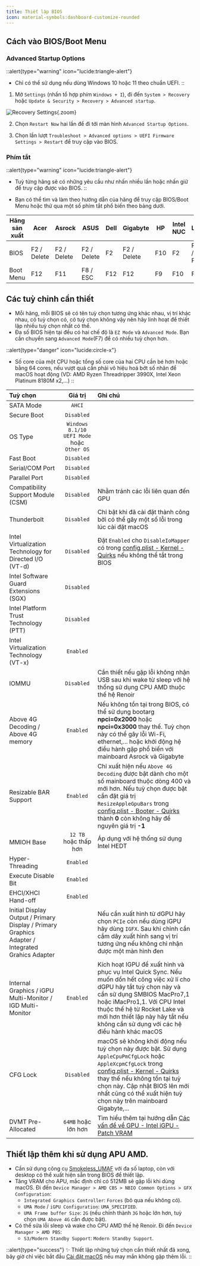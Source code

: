 ```yaml
---
title: Thiết lập BIOS
icon: material-symbols:dashboard-customize-rounded
---
```


## Cách vào BIOS/Boot Menu

### Advanced Startup Options

::alert{type="warning" icon="lucide:triangle-alert"}
- Chỉ có thể sử dụng nếu dùng Windows 10 hoặc 11 theo chuẩn UEFI.
::

1. Mở `Settings` (nhấn tổ hợp phím `Windows + I`), đi đến `System > Recovery` hoặc `Update & Security > Recovery > Advanced startup`.

![Recovery Settings](https://i.imgur.com/NVxxxJn.png){.zoom}

2. Chọn `Restart Now` hai lần để đi tới màn hình `Advanced Startup Options`.

3. Chọn lần lượt `Troubleshoot > Advanced options > UEFI Firmware Settings > Restart` để truy cập vào BIOS.

### Phím tắt

::alert{type="warning" icon="lucide:triangle-alert"}
- Tuỳ từng hãng sẽ có những yêu cầu như nhấn nhiều lần hoặc nhấn giữ để truy cập được vào BIOS.
::

- Bạn có thể tìm và làm theo hướng dẫn của hãng để truy cập BIOS/Boot Menu hoặc thử qua một số phím tắt phổ biến theo bảng dưới.

| Hãng sản xuất | Acer        | Asrock      | ASUS        | Dell | Gigabyte    | HP  | Intel NUC | Lenovo            | Microsoft                  | MSI    | Razer       |
| ------------- | ----------- | ----------- | ----------- | ---- | ----------- | --- | --------- | ----------------- | -------------------------- | ------ | ----------- |
| BIOS          | F2 / Delete | F2 / Delete | F2 / Delete | F2   | F2 / Delete | F10 | F2        | F1 / F2 / Fn + F2 | Nhấn giữ nút giảm âm lượng | Delete | F1 / Delete |
| Boot Menu     | F12         | F11         | F8 / ESC    | F12  | F12         | F9  | F10       | F12               |                            | F11    | F12         |

## Các tuỳ chỉnh cần thiết

- Mỗi hãng, mỗi BIOS sẽ có tên tuỳ chọn tương ứng khác nhau, vị trí khác nhau, có tuỳ chọn có, có tuỳ chọn không vậy nên hãy linh hoạt để thiết lập nhiều tuỳ chọn nhất có thể.
- Đa số BIOS hiện tại đều có hai chế độ là `EZ Mode` và `Advanced Mode`. Bạn cần chuyển sang `Advanced Mode`(F7) để có nhiều tuỳ chọn hơn.

::alert{type="danger" icon="lucide:circle-x"}
- Số core của một CPU hoặc tổng số core của hai CPU cần bé hơn hoặc bằng 64 cores, nếu vượt quá cần phải vô hiệu hoá bớt số nhân để macOS hoạt động (VD: AMD Ryzen Threadripper 3990X, Intel Xeon Platinum 8180M x2,...)
::

| Tuỳ chọn | Giá trị | Ghi chú |
| :------- | :-----: | :------ |
| SATA Mode | `AHCI` |  |
| Secure Boot | `Disabled` |  |
| OS Type | `Windows 8.1/10 UEFI Mode` hoặc `Other OS` |  |
| Fast Boot | `Disabled` |  |
| Serial/COM Port | `Disabled` |  |
| Parallel Port | `Disabled` |  |
| Compatibility Support Module (CSM) | `Disabled` | Nhằm tránh các lỗi liên quan đến GPU |
| Thunderbolt | `Disabled` | Chỉ bật khi đã cài đặt thành công bởi có thể gây một số lỗi trong lúc cài đặt macOS |
| Intel Virtualization Technology for Directed I/O (VT-d) | `Disabled` | Đặt `Enabled` cho `DisableIoMapper` có trong [config.plist - Kernel - Quirks](#) nếu không thể tắt trong BIOS |
| Intel Software Guard Extensions (SGX) | `Disabled` |  |
| Intel Platform Trust Technology (PTT) | `Disabled` |  |
| Intel Virtualization Technology (VT-x) | `Enabled` |  |
| IOMMU | `Disabled` | Cần thiết nếu gặp lỗi không nhận USB sau khi wake từ sleep với hệ thống sử dụng CPU AMD thuộc thế hệ Renoir |
| Above 4G Decoding / Above 4G memory | `Enabled` | Nếu không tồn tại trong BIOS, có thể sử dụng bootarg **npci=0x2000** hoặc **npci=0x3000** thay thế. Tuỳ chọn này có thể gây lỗi Wi-Fi, ethernet,... hoặc khởi động hệ điều hành gặp phổ biến với mainboard Asrock và Gigabyte |
| Resizable BAR Support | `Enabled` | Chỉ xuất hiện nếu `Above 4G Decoding` được bật dành cho một số mainboard thuộc dòng 400 và mới hơn. Nếu tuỳ chọn được bật cần đặt giá trị `ResizeAppleGpuBars` trong [config.plist - Booter - Quirks](/gathering-files/config/booter#quirks) thành **0** còn không hãy để nguyên giá trị **-1** |
| MMIOH Base | `12 TB` hoặc thấp hơn | Áp dụng với hệ thống sử dụng Intel HEDT |
| Hyper-Threading | `Enabled` |  |
| Execute Disable Bit | `Enabled` |  |
| EHCI/XHCI Hand-off | `Enabled` |  |
| Initial Display Output / Primary Display / Primary Graphics Adapter / Integrated Grahics Adapter |  | Nếu cần xuất hình từ dGPU hãy chọn `PCIe` còn nếu dùng iGPU hãy dùng `IGFX`. Sau khi chỉnh cần cắm dây xuất hình sang vị trí tương ứng nếu không chỉ nhận được một màn hình đen |
| Internal Graphics / iGPU Multi-Monitor / IGD Multi-Monitor | `Enabled` | Kích hoạt IGPU để xuất hình và phục vụ Intel Quick Sync. Nếu muốn dồn hết công việc xử lí cho dGPU hãy tắt tuỳ chọn này và cần sử dụng SMBIOS MacPro7,1 hoặc iMacPro1,1. Với CPU Intel thuộc thế hệ từ Rocket Lake và mới hơn thiết lập này hãy tắt nếu không cần sử dụng với các hệ điều hành khác macOS |
| CFG Lock | `Disabled` | macOS sẽ không khởi động nếu tuỳ chọn này được bật. Sử dụng `AppleCpuPmCfgLock` hoặc `AppleXcpmCfgLock` trong [config.plist - Kernel - Quirks](#) thay thế nếu không tồn tại tuỳ chọn này. Cập nhật BIOS lên mới nhất cũng có thể xuất hiện tuỳ chọn này trên mainboard Gigabyte,... |
| DVMT Pre-Allocated | `64MB` hoặc lớn hơn | Tìm hiểu thêm tại hướng dẫn [Các vấn đề về GPU - Intel iGPU - Patch VRAM](/post-install/gpu/intel-igpu#patch-vram) |

## Thiết lập thêm khi sử dụng APU AMD.

- Cần sử dụng công cụ [Smokeless_UMAF](https://github.com/DavidS95/Smokeless_UMAF/raw/main/UniversalAMDFormBrowser.zip) với đa số laptop, còn với desktop có thể xuất hiện sẵn trong BIOS để thiết lập. 
- Tăng VRAM cho APU, mắc định chỉ có 512MB sẽ gặp lỗi khi dùng macOS. Đi đến `Device Manager > AMD CBS > NBIO Common Options > GFX Configuration`:
    - `Integrated Graphics Controller`: `Forces` (bỏ qua nếu không có).
    - `UMA Mode` / `iGPU Configuration`: `UMA_SPECIFIED`.
    - `UMA Frame buffer Size`: `2G` (nếu chỉnh thành `3G` hoặc lớn hơn, tuỳ chọn `UMA Above 4G` cần được bật).
- Có thể sửa lỗi sleep và wake cho CPU AMD thế hệ Renoir. Đi đến `Device Manager > AMD PBS`:
    - `S3/Modern Standby Support`: `Modern Standby Support`.

::alert{type="success"}
✨ Thiết lập những tuỳ chọn cần thiết nhất đã xong, bây giờ chỉ việc bắt đầu [Cài đặt macOS](./install-macos) nếu may mắn không gặp thêm lỗi.
::